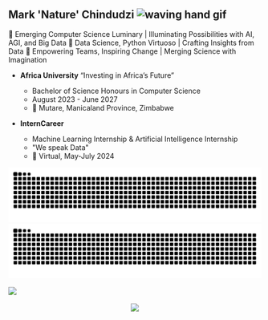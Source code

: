 ## Mark 'Nature' Chindudzi <img src="https://user-images.githubusercontent.com/72663882/171687151-bb31c996-c9d2-49c8-b593-734946893b23.gif" alt="waving hand gif" aria-hidden="true" width="40" />


🌟 Emerging Computer Science Luminary | Illuminating Possibilities with AI, AGI, and Big Data
🔬 Data Science, Python Virtuoso | Crafting Insights from Data
🚀 Empowering Teams, Inspiring Change | Merging Science with Imagination


- **Africa University** “Investing in Africa’s Future”
  - Bachelor of Science Honours in Computer Science
  - August 2023 - June 2027
  - 📍 Mutare, Manicaland Province, Zimbabwe


- **InternCareer**
  - Machine Learning Internship & Artificial Intelligence Internship
  - "We speak Data" 
  - 📍 Virtual, May-July 2024
 
![github contribution grid snake animation](https://raw.githubusercontent.com/shahradelahi/shahradelahi/output/github-contribution-grid-snake-dark.svg#gh-dark-mode-only)
![github contribution grid snake animation](https://raw.githubusercontent.com/shahradelahi/shahradelahi/output/github-contribution-grid-snake.svg#gh-light-mode-only)

![](https://komarev.com/ghpvc/?username=shahradelahi)
<p align="center">
     <img src="https://capsule-render.vercel.app/api?type=waving&color=gradient&height=100&section=footer"/>
</p>
<!---
marknature/marknature is a ✨ special ✨ repository because its `README.md` (this file) appears on your GitHub profile.
You can click the Preview link to take a look at your changes.
--->
